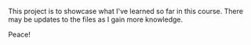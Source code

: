 This project is to showcase what I've learned so far in this course.
There may be updates to the files as I gain more knowledge.

Peace!